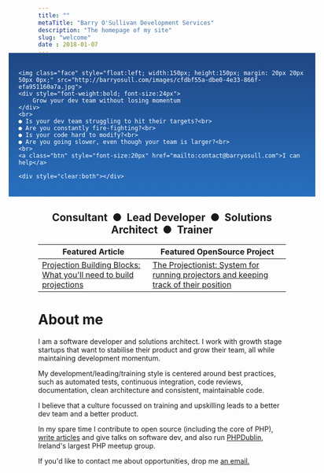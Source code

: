 ```yaml
---
title: ""
metaTitle: "Barry O'Sullivan Development Services"
description: "The homepage of my site"
slug: "welcome"
date : 2018-01-07
---
```

<div style="padding:20px;color:#fff;background: linear-gradient(#1f4784, #2870bf);margin: -20px -60px 0px;">

    <img class="face" style="float:left; width:150px; height:150px; margin: 20px 20px 50px 0px;" src="http://barryosull.com/images/cfdbf55a-dbe0-4e33-866f-efa951160a7a.jpg">
    <div style="font-weight:bold; font-size:24px">
        Grow your dev team without losing momentum
    </div>
    <br>
    ● Is your dev team struggling to hit their targets?<br>
    ● Are you constantly fire-fighting?<br>
    ● Is your code hard to modify?<br>
    ● Are you going slower, even though your team is larger?<br>
    <br>
    <a class="btn" style="font-size:20px" href="mailto:contact@barryosull.com">I can help</a>

    <div style="clear:both"></div>
</div>

<h2 style="text-align:center;">Consultant &nbsp;&#9679;&nbsp; Lead Developer &nbsp;&#9679;&nbsp; Solutions Architect &nbsp;&#9679;&nbsp; Trainer</h2>

| Featured Article | Featured OpenSource Project |
| ---------------- | ------------------------- |
| [Projection Building Blocks: What you'll need to build projections](/blog/projection-building-blocks-what-you-ll-need-to-build-projections) | [The Projectionist: System for running projectors and keeping track of their position](https://github.com/barryosull/the-projectionist) |

# About me
I am a software developer and solutions architect. I work with growth stage startups that want to stabilise their product and grow their team, all while maintaining development momentum.

My development/leading/training style is centered around best practices, such as automated tests, continuous integration, code reviews, documentation, clean architecture and consistent, maintainable code. 

I believe that a culture focussed on training and upskilling leads to a better dev team and a better product.

In my spare time I contribute to open source (including the core of PHP), [write articles](/blog) and give talks on software dev, and also run [PHPDublin](https://www.meetup.com/PHP-Dublin/), Ireland's largest PHP meetup group.

If you'd like to contact me about opportunities, drop me <a href="mailto:contact@barryosull.com">an email.</a>

